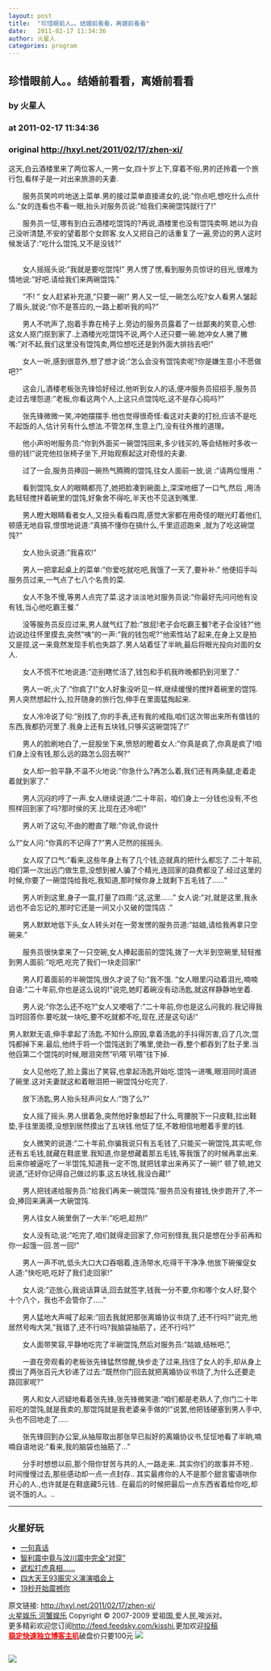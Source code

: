 ```yaml
---
layout: post
title:  "珍惜眼前人。。结婚前看看，离婚前看看"
date:   2011-02-17 11:34:36
author: 火星人
categories: program
---
```


## 珍惜眼前人。。结婚前看看，离婚前看看
### by 火星人
### at 2011-02-17 11:34:36
### original <http://hxyl.net/2011/02/17/zhen-xi/>

<p>这天,白云酒楼里来了两位客人,一男一女,四十岁上下,穿着不俗,男的还拎着一个旅行包,看样子是一对出来旅游的夫妻.</p>
<p>　　服务员笑吟吟地送上菜单.男的接过菜单直接递女的,说:”你点吧,想吃什么点什么.”女的连看也不看一眼,抬头对服务员说:”给我们来碗馄饨就行了!”</p>
<p>　　服务员一怔,哪有到白云酒楼吃馄饨的?再说,酒楼里也没有馄饨卖啊.她以为自己没听清楚,不安的望着那个女顾客.女人又把自己的话重复了一遍,旁边的男人这时候发话了:”吃什么馄饨,又不是没钱?”</p>
<p><span></span><br>
　　女人摇摇头说:”我就是要吃馄饨!” 男人愣了愣,看到服务员惊讶的目光,很难为情地说:”好吧.请给我们来两碗馄饨.”</p>
<p>　　”不! ” 女人赶紧补充道,”只要一碗!” 男人又一怔,一碗怎么吃?女人看男人皱起了眉头,就说:”你不是答应的,一路上都听我的吗?”</p>
<p>　　男人不吭声了,抱着手靠在椅子上.旁边的服务员露着了一丝鄙夷的笑意,心想:这女人抠门抠到家了.上酒楼光吃馄饨不说,两个人还只要一碗.她冲女人撇了撇嘴:”对不起,我们这里没有馄饨卖,两位想吃还是到外面大排挡去吧!”</p>
<p>　　女人一听,感到很意外,想了想才说:”怎么会没有馄饨卖呢?你是嫌生意小不愿做吧?”</p>
<p>　　这会儿,酒楼老板张先锋恰好经过,他听到女人的话,便冲服务员招招手,服务员走过去埋怨道:”老板,你看这两个人,上这只点馄饨吃,这不是存心捣吗?”</p>
<p>　　张先锋微微一笑,冲她摆摆手.他也觉得很奇怪:看这对夫妻的打扮,应该不是吃不起饭的人,估计另有什么想法.不管怎样,生意上门,没有往外推的道理。</p>
<p>　　他小声吩咐服务员:”你到外面买一碗馄饨回来,多少钱买的,等会结帐时多收一倍的钱!”说完他拉张椅子坐下,开始观察起这对奇怪的夫妻.</p>
<p>　　过了一会,服务员捧回一碗热气腾腾的馄饨,往女人面前一放,说 :”请两位慢用 .”</p>
<p>　　看到馄饨,女人的眼睛都亮了,她把脸凑到碗面上,深深地细了一口气,然后 ,用汤匙轻轻搅拌着碗里的馄饨,好象舍不得吃,半天也不见送到嘴里.</p>
<p>　　男人瞪大眼睛看者女人,又扭头看看四周,感觉大家都在用奇怪的眼光盯着他们,顿感无地自容,恨恨地说道:”真搞不懂你在搞什么,千里迢迢跑来 ,就为了吃这碗馄饨?”</p>
<p>　　女人抬头说道:”我喜欢!”</p>
<p>　　男人一把拿起桌上的菜单:”你爱吃就吃吧,我饿了一天了,要补补.” 他便招手叫服务员过来,一气点了七八个名贵的菜.</p>
<p>　　女人不急不慢,等男人点完了菜.这才淡淡地对服务员说:”你最好先问问他有没有钱,当心他吃霸王餐.”</p>
<p>　　没等服务员反应过来,男人就气红了脸:”放屁!老子会吃霸王餐?老子会没钱?”他边说边往怀里摸去,突然”咦”的一声:”我的钱包呢?”他索性站了起来,在身上又是拍又是捏,这一来竟然发现手机也失踪了.男人站着怔了半晌,最后将眼光投向对面的女人.</p>
<p>　　女人不慌不忙地说道:”迩别瞎忙活了,钱包和手机我昨晚都扔到河里了.”</p>
<p>　　男人一听,火了:”你疯了!”女人好象没听见一样,继续缓慢的搅拌着碗里的馄饨.男人突然想起什么,拉开随身的旅行包,伸手在里面猛掏起来.</p>
<p>　　女人冷冷说了句:”别找了,你的手表,还有我的戒指,咱们这次带出来所有值钱的东西,我都扔河里了.我身上还有五块钱,只够买这碗馄饨了!”</p>
<p>　　男人的脸刷地白了,一屁股坐下来,愤怒的瞪着女人:”你真是疯了,你真是疯了!咱们身上没有钱,那么远的路怎么回去啊?”</p>
<p>　　女人却一脸平静,不温不火地说:”你急什么?再怎么着,我们还有两条腿,走着走着就到家了.”</p>
<p>　　男人沉闷的哼了一声.女人继续说道:”二十年前，咱们身上一分钱也没有,不也照样回到家了吗?那时侯的天.比现在还冷呢!”</p>
<p>　　男人听了这句,不由的瞪直了眼:”你说,你说什</p>
<p>么?”女人问:”你真的不记得了?”男人茫然的摇摇头.</p>
<p>　　女人叹了口气:”看来,这些年身上有了几个钱,迩就真的把什么都忘了.二十年前,咱们第一次出远门做生意,没想到被人骗了个精光,连回家的路费都没了.经过这里的时候,你要了一碗馄饨给我吃,我知道,那时候你身上就剩下五毛钱了……”</p>
<p>　　男人听到这里,身子一震,打量了四周:”这,这里……” 女人说:”对,就是这里,我永远也不会忘记的,那时它还是一间又小又破的馄饨店 .”</p>
<p>　　男人默默地低下头,女人转头对在一旁发愣的服务员道:”姑娘,请给我再拿只空碗来.”</p>
<p>　　服务员很快拿来了一只空碗,女人捧起面前的馄饨,拨了一大半到空碗里,轻轻推到男人面前:”吃吧,吃完了我们一块走回家!”</p>
<p>　　男人盯着面前的半碗馄饨,很久才说了句:”我不饿. “女人眼里闪动着泪光,喃喃自语:”二十年前,你也是这么说的!”说完,她盯着碗没有动汤匙,就这样静静地坐着.</p>
<p>　　男人说:”你怎么还不吃?”女人又哽咽了:”二十年前,你也是这么问我的.我记得我当时回答你.要吃就一块吃,要不吃就都不吃,现在,还是这句话!”</p>
<p>男人默默无语,伸手拿起了汤匙.不知什么原因,拿着汤匙的手抖得厉害,舀了几次,馄饨都掉下来.最后,他终于将一个馄饨送到了嘴里,使劲一吞,整个都吞到了肚子里.当他舀第二个馄饨的时候,眼泪突然”叭嗒`叭嗒”往下掉.</p>
<p>　　女人见他吃了,脸上露出了笑容,也拿起汤匙开始吃.馄饨一进嘴,眼泪同时滴进了碗里.这对夫妻就这和着眼泪把一碗馄饨分吃完了.</p>
<p>　　放下汤匙,男人抬头轻声问女人:”饱了么?”</p>
<p>　　女人摇了摇头.男人很着急,突然他好象想起了什么,弯腰脱下一只皮鞋,拉出鞋垫,手往里面摸,没想到居然摸出了五块钱.他怔了怔,不敢相信地瞪着手里的钱.</p>
<p>　　女人微笑的说道:”二十年前,你骗我说只有五毛钱了,只能买一碗馄饨,其实呢,你还有五毛钱,就藏在鞋底里.我知道,你是想藏着那五毛钱,等我饿了的时候再拿出来.后来你被逼吃了一半馄饨,知道我一定不饱,就把钱拿出来再买了一碗!” 顿了顿,她又说道,”还好你记得自己做过的事,这五块钱,我没白藏!”</p>
<p>　　男人把钱递给服务员:”给我们再来一碗馄饨.”服务员没有接钱,快步跑开了,不一会,捧回来满满一大碗馄饨.</p>
<p>　　男人往女人碗里倒了一大半:”吃吧,趁热!”</p>
<p>　　女人没有动,说:”吃完了,咱们就得走回家了,你可别怪我,我只是想在分手前再和你一起饿一回.苦一回!”</p>
<p>　　男人一声不吭,低头大口大口吞咽着,连汤带水,吃得干干净净.他放下碗催促女人道:”快吃吧,吃好了我们走回家!”</p>
<p>　　女人说:”迩放心,我说话算话,回去就签字,钱我一分不要,你和哪个女人好,娶个十个八个，我也不会管你了…..”</p>
<p>　　男人猛地大声喊了起来:”回去我就把那张离婚协议书烧了,还不行吗?”说完,他居然号啕大哭,”我错了,还不行吗?我脑袋抽筋了，还不行吗?”</p>
<p>　　女人面带笑容,平静地吃完了半碗馄饨,然后对服务员:”姑娘,结帐吧.”,</p>
<p>　　一直在旁观看的老板张先锋猛然惊醒,快步走了过来,挡住了女人的手,却从身上摸出了两张百元大钞递了过去:”既然你门回去就把离婚协议书烧了,为什么还要走路回家呢?”</p>
<p>　　男人和女人迟疑地看着张先锋,张先锋微笑道:”咱们都是老熟人了,你门二十年前吃的馄饨,就是我卖的,那馄饨就是我老婆亲手做的!”说罢,他把钱硬塞到男人手中,头也不回地走了…..</p>
<p>　　张先锋回到办公室,从抽屉取出那张早已拟好的离婚协议书,怔怔地看了半晌,喃喃自语地说:”看来,我的脑袋也抽筋了…”</p>
<p>　　分手时想想以前,那个陪你甘苦与共的人,一路走来..其实你们的故事并不短.. 时间慢慢过去,那些感动却一点一点封存.. 其实最疼你的人不是那个甜言蜜语哄你开心的人.,也许就是在鞋底藏5元钱.. 在最后的时候把最后一点东西省着给你吃,却说不饿的人。..</p>
<hr><h2><small>火星好玩</small></h2><ul><li><a href="http://hxyl.net/2009/08/02/zhen-hua/" rel="bookmark" title="Permanent Link: 一句真话">一句真话</a></li><li><a href="http://hxyl.net/2010/03/18/zhi-li-zhen/" rel="bookmark" title="Permanent Link: 智利震中竟与汶川震中完全“对穿”">智利震中竟与汶川震中完全“对穿”</a></li><li><a href="http://hxyl.net/2010/10/27/zhen-xiang/" rel="bookmark" title="Permanent Link: 武松打虎真相……">武松打虎真相……</a></li><li><a href="http://hxyl.net/2010/06/14/zhen-jia/" rel="bookmark" title="Permanent Link: 四大天王93赈灾义演演唱会上">四大天王93赈灾义演演唱会上</a></li><li><a href="http://hxyl.net/2010/09/17/zhen-han/" rel="bookmark" title="Permanent Link: 19秒开始震撼你">19秒开始震撼你</a></li></ul><p>原文链接: <a href="http://hxyl.net/2011/02/17/zhen-xi/">http://hxyl.net/2011/02/17/zhen-xi/</a> <br>
<a href="http://hxyl.net/">火星娱乐 河蟹娱乐</a> Copyright ©   2007-2009 爱祖国,爱人民,唉派对。<br>
更多精彩欢迎您订阅<a href="http://feed.feedsky.com/kisshi">http://feed.feedsky.com/kisshi</a>,更加欢迎<a href="http://hxyl.net/delivery/">投稿</a><br>
<a href="http://www.gegehost.com/"><strong><font color="red">稳定快速独立博客主机</font></strong></a>破盘价只要100元 
<img src="http://img.tongji.linezing.com/922164/tongji.gif"></p><img src="http://www1.feedsky.com/t1/476368214/kisshi/feedsky/s.gif?r=http://hxyl.net/2011/02/17/zhen-xi/" border="0" height="0" width="0"><p><a href="http://www1.feedsky.com/r/l/feedsky/kisshi/476368214/art01.html"><img border="0" ismap src="http://www1.feedsky.com/r/i/feedsky/kisshi/476368214/art01.gif"></a></p>